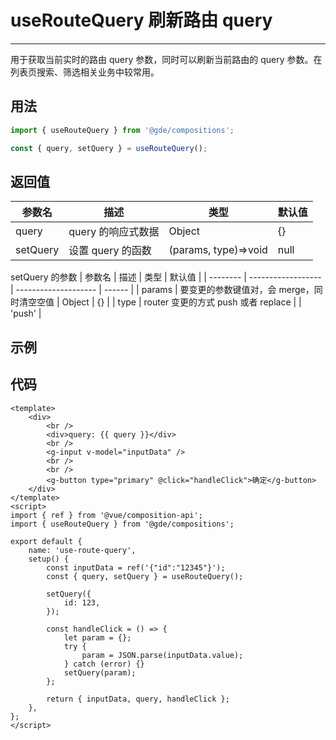 # useRouteQuery 刷新路由 query

---

用于获取当前实时的路由 query 参数，同时可以刷新当前路由的 query 参数。在列表页搜索、筛选相关业务中较常用。

## 用法

```js
import { useRouteQuery } from '@gde/compositions';

const { query, setQuery } = useRouteQuery();
```

## 返回值

| 参数名   | 描述               | 类型                 | 默认值 |
| -------- | ------------------ | -------------------- | ------ |
| query    | query 的响应式数据 | Object               | {}     |
| setQuery | 设置 query 的函数  | (params, type)=>void | null   |

setQuery 的参数
| 参数名 | 描述 | 类型 | 默认值 |
| -------- | ------------------ | -------------------- | ------ |
| params | 要变更的参数键值对，会 merge，同时清空空值 | Object | {} |
| type | router 变更的方式 push 或者 replace | | 'push' |

## 示例

<compositions-use-route-query/>

## 代码

```vue
<template>
    <div>
        <br />
        <div>query: {{ query }}</div>
        <br />
        <g-input v-model="inputData" />
        <br />
        <br />
        <g-button type="primary" @click="handleClick">确定</g-button>
    </div>
</template>
<script>
import { ref } from '@vue/composition-api';
import { useRouteQuery } from '@gde/compositions';

export default {
    name: 'use-route-query',
    setup() {
        const inputData = ref('{"id":"12345"}');
        const { query, setQuery } = useRouteQuery();

        setQuery({
            id: 123,
        });

        const handleClick = () => {
            let param = {};
            try {
                param = JSON.parse(inputData.value);
            } catch (error) {}
            setQuery(param);
        };

        return { inputData, query, handleClick };
    },
};
</script>
```
